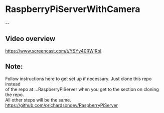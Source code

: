 # RaspberryPiServerWithCamera
--
## Video overview
https://www.screencast.com/t/YSYy40RWjRbI

## Note: 
Follow instructions here to get set up if necessary. Just clone this repo instead  
of the repo at ...RaspberryPiServer when you get to the section on cloning the repo.  
All other steps will be the same.  
https://github.com/prichardsondev/RaspberryPiServer
